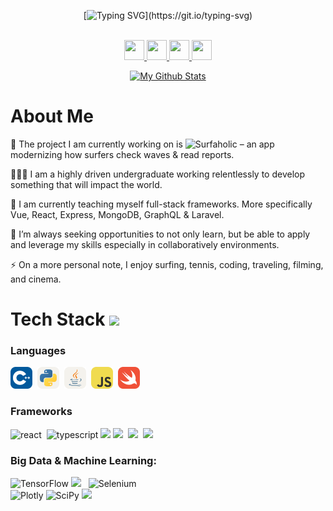 <div id="header" align="center">
  
[![Typing SVG](https://readme-typing-svg.herokuapp.com?font=comfortaa&color=FFFFF&size=24&width=500&lines=Hi!+I'm+Dylan..;A+computer+science+undergraduate..;A+full-stack+developer..;A+cybersecurity+intern..;An+open+source+contributor..;)](https://git.io/typing-svg)
  
<div id="header" align="center">
   <img src="https://komarev.com/ghpvc/?username=thedigitalchief&style=flat-square&color=blue" alt=""/>
  <br>
  <a href="https://www.dylanhnguyen.com" title="Portfolio Website">
  <img height="32" width="32" src="https://cdn-icons-png.flaticon.com/512/1006/1006771.png" />
</a>
   <a href="https://www.linkedin.com/in/dylanhnguyen" title="LinkedIn">
  <img height="32" width="32" src="https://cdn-icons-png.flaticon.com/512/145/145807.png" />
</a>
<a href="https://github.com/thedigitalchief" title="GitHub">
  <img height="32" width="32" src="https://cdn-icons-png.flaticon.com/512/1051/1051275.png" />
   </a>
<a href="mailto:me@dylanhnguyen.com" title="Email"> 
  <img height="32" width="32" src="https://cdn-icons-png.flaticon.com/512/888/888853.png" />
  </a> 

   [![My Github Stats](https://github-stats-alpha.vercel.app/api?username=thedigitalchief&cc=000&tc=fff&ic=fff&bc=000 "My Stats")](https://github-stats-alpha.vercel.app/api?username=thedigitalchief&cc=000&tc=fff&ic=fff&bc=000 "My Github Stats")
 
<div align = "left">
  
#  About Me
  🔭  The project I am currently working on is ![Surfaholic](https://surfaholic.app) – an app modernizing how surfers check waves & read reports.<br>
  
  👨🏻‍💻 I am a highly driven undergraduate working relentlessly to develop something that will impact the world.<br>
  
  🌱 I am currently teaching myself full-stack frameworks. More specifically Vue, React, Express, MongoDB, GraphQL & Laravel. <br>
  
  👯 I’m always seeking opportunities to not only learn, but be able to apply and leverage my skills especially in collaboratively environments. <br>
  
  ⚡ On a more personal note, I enjoy surfing, tennis, coding, traveling, filming, and cinema. <br>


#  Tech Stack <img src = "https://media2.giphy.com/media/QssGEmpkyEOhBCb7e1/giphy.gif?cid=ecf05e47a0n3gi1bfqntqmob8g9aid1oyj2wr3ds3mg700bl&rid=giphy.gif" width = 3%> 

### Languages
  <img src="https://github.com/tandpfun/skill-icons/blob/main/icons/CPP.svg" title="C++" alt="C++" width="35px" height="35px"/>&nbsp;
  <img src="https://github.com/tandpfun/skill-icons/blob/main/icons/Python-Light.svg" title="Python" alt="Python" width="35px" height="35px"/>&nbsp;
  <img src="https://github.com/tandpfun/skill-icons/blob/main/icons/Java-Light.svg" title="Java" alt="Python" width="35px" height="35px"/>&nbsp;
  <img src="https://github.com/tandpfun/skill-icons/blob/main/icons/JavaScript.svg" title="JavaScript" alt="JavaScript" width="35px" height="35px"/>&nbsp;
  <img src = "https://github.com/tandpfun/skill-icons/blob/main/icons/Swift.svg" title="Swift/SwiftUI" alt="Swift" width="35px" height="35px"/>&nbsp;
  
### Frameworks
<img alt="react" src="https://img.shields.io/badge/React-20232A?style=for-the-badge&logo=react&logoColor=61DAFB"/>&nbsp;
<img alt="typescript" src="https://img.shields.io/badge/typescript-007ACC.svg?&style=for-the-badge&logo=typescript&logoColor=fff" />
<img src="https://img.shields.io/badge/Django-092E20?style=for-the-badge&logo=django&logoColor=green" />
 <img src="https://img.shields.io/badge/node.js-90C53F.svg?&style=for-the-badge&logo=node.js&logoColor=fff" />&nbsp;
 <img src="https://img.shields.io/badge/Express.js-000000?style=for-the-badge&logo=express&logoColor=white" />&nbsp;
 <img src="https://img.shields.io/badge/MySQL-005C84?style=for-the-badge&logo=mysql&logoColor=white" />&nbsp;

### Big Data & Machine Learning:
![TensorFlow](https://img.shields.io/badge/TensorFlow-%23FF6F00.svg?style=for-the-badge&logo=TensorFlow&logoColor=white)
 <img src = "https://img.shields.io/badge/Puppeteer-40B5A4?style=for-the-badge&logo=Puppeteer&logoColor=white" /> &nbsp;
![Selenium](https://img.shields.io/badge/-selenium-%43B02A?style=for-the-badge&logo=selenium&logoColor=white) <br>
![Plotly](https://img.shields.io/badge/Plotly-%233F4F75.svg?style=for-the-badge&logo=plotly&logoColor=white)
![SciPy](https://img.shields.io/badge/SciPy-%230C55A5.svg?style=for-the-badge&logo=scipy&logoColor=%white)
<img src = "https://img.shields.io/badge/scikit_learn-F7931E?style=for-the-badge&logo=scikit-learn&logoColor=white" />

  </div>

